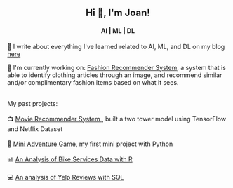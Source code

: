 <h2 align="center">Hi 👋, I'm Joan!</h2>
<h4 align="center">AI | ML | DL</h4>

🔭 I write about everything I've learned related to AI, ML, and DL on my blog <a href="https://www.joankusuma.com">here</a>

🔭 I'm currently working on: <a href="https://github.com/eyereece/deep-learning-notebooks">Fashion Recommender System</a>, a system that is able to identify clothing articles through an image, and recommend similar and/or complimentary fashion items based on what it sees.

<br>My past projects:</br>
<br>📺 <a href="https://github.com/eyereece/movie-recommenders-with-tensorflow">Movie Recommender System </a>, built a two tower model using TensorFlow and Netflix Dataset</br>
<br>🐉 <a href="https://github.com/eyereece/cs50p-python-project">Mini Adventure Game</a>, my first mini project with Python</br>
<br>📊 <a href="https://github.com/eyereece/google-data-analytics-capstone-1">An Analysis of Bike Services Data with R</a></br>
<br>💻 <a href="https://github.com/eyereece/coursera-sql-for-data-science">An analysis of Yelp Reviews with SQL</a></br>


<!--
**eyereece/eyereece** is a ✨ _special_ ✨ repository because its `README.md` (this file) appears on your GitHub profile.

Here are some ideas to get you started:

- 🔭 I’m currently working on ...
- 🌱 I’m currently learning ...
- 👯 🐉🐉I’m looking to collaborate on ...
- 🤔 I’m looking for help with ...
- 💬 Ask me about ...
- 📫 How to reach me: ...
- 😄 Pronouns: ...
- ⚡ Fun fact: ...
-->
